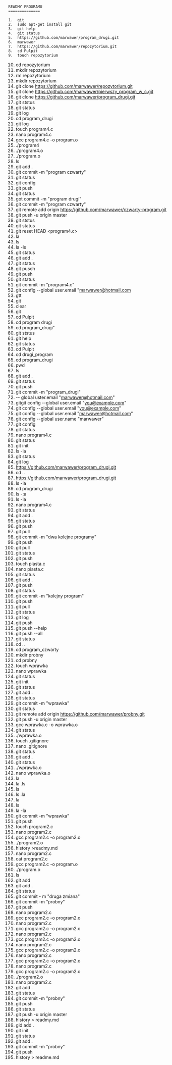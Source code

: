 	READMY PROGRAMU
	==============

    1.  git
    2.  sudo apt-get install git
    3.  git help
    4.  git status
    5.  https://github.com/marwawer/program_drugi.git
    6.  marwawer
    7.  https://github.com/marwawer/repozytorium.git
    8.  cd Pulpit
    9.  touch repozytorium
   10.  cd repozytorium
   11.  mkdir repozytorium
   12.  rm repozytorium
   13.  mkdir repozytorium
   14.  git clone https://github.com/marwawer/repozytorium.git
   15.  git clone https://github.com/marwawer/pierwszy_program_w_c.git
   16.  git clone https://github.com/marwawer/program_drugi.git
   17.  git ststus
   18.  git status
   19.  git log
   20.  cd program_drugi
   21.  git log
   22.  touch program4.c
   23.  nano program4.c
   24.  gcc program4.c -o program.o
   25.  ./program4
   26.  ./program4.o
   27.  ./program.o
   28.  ls
   29.  git add .
   30.  git commit -m "program czwarty"
   31.  git status
   32.  git config
   33.  git push
   34.  git status
   35.  got commit -m "program drugi"
   36.  git commit -m "program czwarty"
   37.  git remote add origin https://github.com/marwawer/czwarty-program.git
   38.  git push -u origin master
   39.  git ststus
   40.  git status
   41.  git reset HEAD <program4.c>
   42.  la
   43.  ls
   44.  la -ls
   45.  git status
   46.  git add .
   47.  git status
   48.  git pusch
   49.  git push
   50.  git status
   51.  git commit -m "program4.c"
   52.  git config --global user.email "marwawer@hotmail.com
   53.  gtt
   54.  git
   55.  clear
   56.  git
   57.  cd Pulpit
   58.  cd program drugi
   59.  cd program_drugi"
   60.  git ststus
   61.  git help
   62.  git status
   63.  cd Pulpit
   64.  cd drugi_program
   65.  cd program_drugi
   66.  pwd
   67.  ls
   68.  git add .
   69.  git status
   70.  git push
   71.  git commit -m "program_drugi"
   72.  -- global uster.email "marwawer@hotmail.com"
   73.  gitgit config --global user.email "you@example.com"
   74.  git config --global user.email "you@example.com"
   75.  git config --global user.email "marwawer@hotmail.com"
   76.  git config --global user.name "marwawer"
   77.  git config
   78.  git status
   79.  nano program4.c
   80.  git status
   81.  git init
   82.  ls -la
   83.  git status
   84.  git log
   85.  https://github.com/marwawer/program_drugi.git
   86.  cd ..
   87.  https://github.com/marwawer/program_drugi.git
   88.  ls -la
   89.  cd program_drugi
   90.  ls -;a
   91.  ls -la
   92.  nano program4.c
   93.  git status
   94.  git add .
   95.  git status
   96.  git push
   97.  git pull
   98.  git commit -m "dwa kolejne programy"
   99.  git push
  100.  git pull
  101.  git status
  102.  git push
  103.  touch piasta.c
  104.  nano piasta.c
  105.  git status
  106.  git add .
  107.  git push
  108.  git status
  109.  git commit -m "kolejny program"
  110.  git push
  111.  git pull
  112.  git status
  113.  git log
  114.  git push
  115.  git push --help
  116.  git push --all
  117.  git status
  118.  cd ..
  119.  cd program_czwarty
  120.  mkdir probny
  121.  cd probny
  122.  touch wprawka
  123.  nano wprawka
  124.  git status
  125.  git init
  126.  git status
  127.  git add .
  128.  git status
  129.  git commit -m "wprawka"
  130.  git status
  131.  git remote add origin https://github.com/marwawer/probny.git
  132.  git push -u origin master
  133.  gcc wprawka.c -o wprawka.o
  134.  git status
  135.  ./wprawka.o
  136.  touch .gitignore
  137.  nano .gitignore
  138.  git status
  139.  git add .
  140.  git status
  141.  ./wprawka.o
  142.  nano wprawka.o
  143.  la
  144.  la .ls
  145.  ls
  146.  ls .la
  147.  la
  148.  ls
  149.  la -la
  150.  git commit -m "wprawka"
  151.  git push
  152.  touch program2.c
  153.  nano program2.c
  154.  gcc program2.c -o program2.o
  155.  ./program2.o
  156.  history >readmy.md
  157.  nano program2.c
  158.  cat program2.c
  159.  gcc program2.c -o program.o
  160.  ./program.o
  161.  ls
  162.  git add
  163.  git add .
  164.  git status
  165.  git commit - m "druga zmiana"
  166.  git commit -m "probny"
  167.  git push
  168.  nano program2.c
  169.  gcc program2.c -o program2.o
  170.  nano program2.c
  171.  gcc program2.c -o program2.o
  172.  nano program2.c
  173.  gcc program2.c -o program2.o
  174.  nano program2.c
  175.  gcc program2.c -o program2.o
  176.  nano program2.c
  177.  gcc program2.c -o program2.o
  178.  nano program2.c
  179.  gcc program2.c -o program2.o
  180.  ./program2.o
  181.  nano program2.c
  182.  git add .
  183.  git status
  184.  git commit -m "probny"
  185.  git push
  186.  git status
  187.  git push -u origin master
  188.  history > readmy.md
  189.  gid add .
  190.  git init
  191.  git status
  192.  git add .
  193.  git commit -m "probny"
  194.  git push
  195.  history > readme.md
